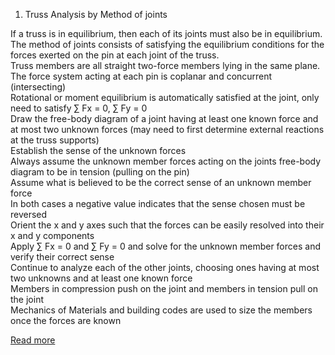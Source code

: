 1. Truss Analysis by Method of joints

If a truss is in equilibrium, then each of its joints must also be in equilibrium.<br/>
The method of joints consists of satisfying the equilibrium conditions for the forces exerted on the pin at each joint of the truss.<br/>
Truss members are all straight two-force members lying in the same plane.<br/>
The force system acting at each pin is coplanar and concurrent (intersecting)<br/>
Rotational or moment equilibrium is automatically satisfied at the joint, only need to satisfy &#8721; Fx = 0, &#8721; Fy = 0 <br/>
Draw the free-body diagram of a joint having at least one known force and at most two unknown forces (may need to first determine external reactions at the truss supports)<br/>
Establish the sense of the unknown forces<br/>
Always assume the unknown member forces acting on the joints free-body diagram to be in tension (pulling on the pin)<br/>
Assume what is believed to be the correct sense of an unknown member force<br/>
In both cases a negative value indicates that the sense chosen must be reversed<br/>
Orient the x and y axes such that the forces can be easily resolved into their x and y components<br/>
Apply &#8721; Fx = 0 and &#8721; Fy = 0 and solve for the unknown member forces and verify their correct sense<br/>
Continue to analyze each of the other joints, choosing ones having at most two unknowns and at least one known force<br/>
Members in compression push on the joint and members in tension pull on the joint<br/>
Mechanics of Materials and building codes are used to size the members once the forces are known<br/>

[Read more](http://bsa-iiith.vlabs.ac.in/exp7/Exp-7%20Arches.pdf)